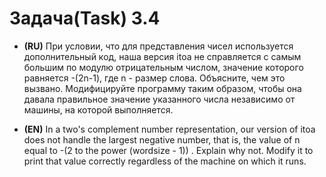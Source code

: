 # Задача(Task) 3.4 #

- **(RU)** При условии, что для представления чисел используется дополнительный код, наша версия itoa не справляется с самым большим по модулю отрицательным числом, значение которого равняется -(2n-1), где n - размер слова. Объясните, чем это вызвано. Модифицируйте программу таким образом, чтобы она давала правильное значение указанного числа независимо от машины, на которой выполняется.


- **(EN)** In a two's complement number representation, our version of itoa does not handle the largest negative number, that is, the value of n equal to -(2 to the power (wordsize - 1)) . Explain why not. Modify it to print that value correctly regardless of the machine on which it runs. 
